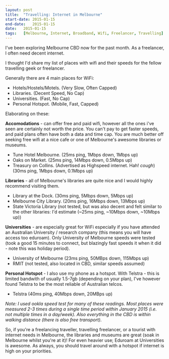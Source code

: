 ```yaml
---
layout:	post
title:	"Travelling: Internet in Melbourne"
start-date:	2015-01-15
end-date:	2015-01-15
date:	2015-01-15
tags:	[Melbourne, Internet, Broadband, Wifi, Freelancer, Travelling]
---
```


I've been exploring Melbourne CBD now for the past month. As a freelancer, I often need decent internet.

I thought I'd share my list of places with wifi and their speeds for the fellow travelling geek or freelancer. 

Generally there are 4 main places for WiFi:

- Hotels/Hostels/Motels. (Very Slow, Often Capped)
- Libraries. (Decent Speed, No Cap)
- Universities. (Fast, No Cap)
- Personal Hotspot. (Mobile, Fast, Capped)

Elaborating on these:

__Accomodations__ - can offer free and paid wifi, however all the ones i've seen are certainly not worth the price. You can't pay to get faster speeds, and paid plans often have both a data and time cap. You are much better off seeking free wifi at a nice cafe or one of Melbourne's awesome libraries or museums. 

- Tune Hotel Melbourne. (25ms ping, 1Mbps down, 1Mbps up)
- Oaks on Market. (25ms ping, 14Mbps down, 0.5Mbps up)
- Treasury on Collins. (Advertised as Highspeed internet. Hah! *cough*) (30ms ping, 1Mbps down, 0.1Mbps up)

__Libraries__ - all of Melbourne's libraries are quite nice and I would highly recommend visiting them.

- Library at the Dock. (30ms ping, 5Mbps down, 5Mbps up)
- Melbourne City Library. (20ms ping, 16Mbps down, 13Mbps up)
- State Victoria Library (not tested, but was also decent and felt similar to the other libraries: I'd estimate (~25ms ping, ~10Mbps down, ~10Mbps up))

__Universities__ - are especially great for WiFi especially if you have attended an Australian University / research company (this means you will have access too eduroam). Only University of Melbourne speeds were tested (took a good 15 minutes to connect, but blazingly fast speeds it when it did - note this was holiday period).

- University of Melbourne (23ms ping, 50MBps down, 115Mbps up)
- RMIT (not tested, also located in CBD, similar speeds assumed)

__Personal Hotspot__ - I also use my phone as a hotspot. With Telstra - this is limited bandwith of usually 1.5-7gb (depending on your plan), I've however found Telstra to be the most reliable of Australian telcos. 

- Telstra (40ms ping, 40Mbps down, 20MBps up)

_Note: I used ookla speed test for many of these readings. Most places were measured 2-3 times during a single time period within January 2015 (i.e. not multiple times in a day/week). Also everything in the CBD is within walking distance (there is also free transport)._

So, if you're a freelancing traveller, travelling freelancer, or a tourist with internet needs in Melbourne, the libraries and museums are great (soak in Melbourne whilst you're at it)! For even heavier use; Eduroam at Universities is awesome. As always, you should travel around with a hotspot if internet is high on your priorities.

